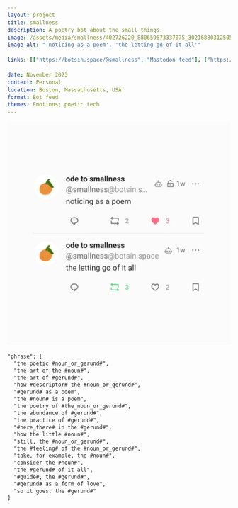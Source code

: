 ```yaml
---
layout: project
title: smallness
description: A poetry bot about the small things.
image: /assets/media/smallness/402726220_880659673337075_3021688031250572908_n.jpg
image-alt: "'noticing as a poem', 'the letting go of it all'"

links: [["https://botsin.space/@smallness", "Mastodon feed"], ["https://cheapbotstootsweet.com/source/?url=https://botsin.space/@smallness", "Tracery source"]]

date: November 2023
context: Personal
location: Boston, Massachusetts, USA
format: Bot feed
themes: Emotions; poetic tech
---
```


<div class="gallery">
  <img class="size-s" src="/assets/media/smallness/402726220_880659673337075_3021688031250572908_n.jpg" alt="'noticing as a poem', 'the letting go of it all'">
</div>

<pre class="code-block"><code>"phrase": [
  "the poetic #noun_or_gerund#", 
  "the art of the #noun#", 
  "the art of #gerund#", 
  "how #descriptor# the #noun_or_gerund#", 
  "#gerund# as a poem", 
  "the #noun# is a poem", 
  "the poetry of #the_noun_or_gerund#", 
  "the abundance of #gerund#", 
  "the practice of #gerund#", 
  "#here_there# in the #gerund#", 
  "how the little #noun#", 
  "still, the #noun_or_gerund#", 
  "the #feeling# of the #noun_or_gerund#", 
  "take, for example, the #noun#", 
  "consider the #noun#", 
  "the #gerund# of it all", 
  "#guide#, the #gerund#", 
  "#gerund# as a form of love", 
  "so it goes, the #gerund#"
]</code></pre>